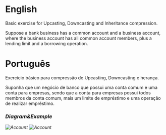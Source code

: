 # English
Basic exercise for Upcasting, Downcasting and Inheritance compression.

Suppose a bank business has a common account and a business account, where the business account has all common account members, plus a lending limit and a borrowing operation.


# Português
Exercício básico para compressão de Upcasting, Downcasting e herança.

Suponha que um negócio de banco que possui uma conta comum e uma conta para empresas, sendo que a conta para empresas possui todos membros da conta comum, mais um limite de empréstimo e uma operação de realizar empréstimo.

### <i/>Diagram&Example
![Account](https://github.com/gabriel-asevedo/java-exercises/blob/main/Exercises/010/account/assets/account2.png)
![Account](https://github.com/gabriel-asevedo/java-exercises/blob/main/Exercises/010/account/assets/account_exercise.png)

